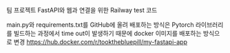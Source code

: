 팀 프로젝트 FastAPI와 웹과 연결을 위한 Railway test 코드


main.py와 requirements.txt를 GitHub에 올려 배포하는 방식은
Pytorch 라이브러리를 빌드하는 과정에서 time out이 발생하기 때문에
docker 이미지를 배포하는 방식으로 변경
https://hub.docker.com/r/tookthebluepill/my-fastapi-app
